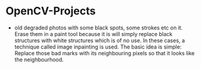 # OpenCV-Projects
- old degraded photos with some black spots, some strokes etc on it. Erase them in a paint tool because it is will simply replace black structures with white structures which is of no use. In these cases, a technique called image inpainting is used. The basic idea is simple: Replace those bad marks with its neighbouring pixels so that it looks like the neighbourhood.
